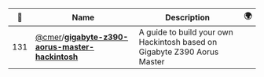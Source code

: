 |:star2: | Name | Description | 🌍|
|---|---|---|---|
|131|[@cmer](https://github.com/cmer)/[**gigabyte-z390-aorus-master-hackintosh**](https://github.com/cmer/gigabyte-z390-aorus-master-hackintosh)|A guide to build your own Hackintosh based on Gigabyte Z390 Aorus Master||

